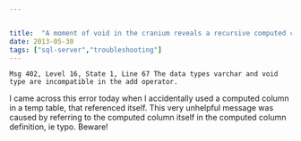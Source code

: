 ```yaml
---


title:  "A moment of void in the cranium reveals a recursive computed column with an esoteric message"
date: 2013-05-30
tags: ["sql-server","troubleshooting"]
---
```


`Msg 402, Level 16, State 1, Line 67 The data types varchar and void type are incompatible in the add operator.`

I came across this error today when I accidentally used a computed column in a temp table, that referenced itself. This very unhelpful message was caused by referring to the computed column itself in the computed column definition, ie typo. Beware!
